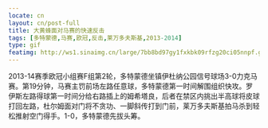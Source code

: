 ```yaml
---
locate: cn
layout: cn/post-full
title: 大黄蜂面对马赛的快速反击
tags: [多特蒙德,马赛,欧冠,反击,莱万多夫斯基,2013-2014]
type: gif
featimg: http://ws1.sinaimg.cn/large/7bb8bd97gy1fxkbk09rfzg20ci05nnpf.gif
---
```


2013-14赛季欧冠小组赛F组第2轮，多特蒙德坐镇伊杜纳公园信号球场3-0力克马赛。第19分钟，马赛主罚前场左路任意球，多特蒙德第一时间解围组织快攻。罗伊斯左路得球第一时间分给右路插上的姆希塔良，后者在禁区内挑出半高球将皮球打回左路，杜尔姆面对门将不贪功、一脚斜传打到门前，莱万多夫斯基拍马杀到轻松推射空门得手。1-0，多特蒙德先拔头筹。
